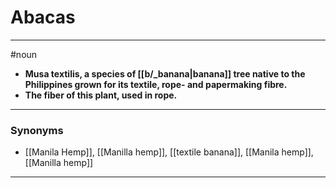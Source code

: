 # Abacas
---
#noun
- **Musa textilis, a species of [[b/_banana|banana]] tree native to the Philippines grown for its textile, rope- and papermaking fibre.**
- **The fiber of this plant, used in rope.**
---
### Synonyms
- [[Manila Hemp]], [[Manilla hemp]], [[textile banana]], [[Manila hemp]], [[Manilla hemp]]
---

